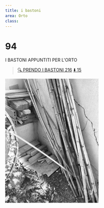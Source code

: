 ```yaml
---
title: i bastoni
area: Orto
class: 
---
```

# 94
I BASTONI APPUNTITI PER L'ORTO

> [🔍 PRENDO I BASTONI 216](216-orto-bastoni-MALUS.md)
> [⬇️ 15](15-orto-lavatrice.md)

![foto_37](../_assets/preview/foto_37.jpg)

